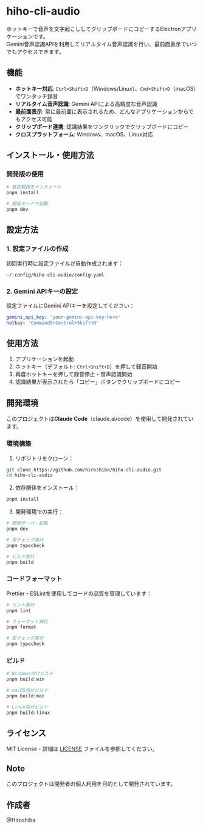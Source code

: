 # hiho-cli-audio

ホットキーで音声を文字起こししてクリップボードにコピーするElectronアプリケーションです。  
Gemini音声認識APIを利用してリアルタイム音声認識を行い、最前面表示でいつでもアクセスできます。

## 機能

- **ホットキー対応**: `Ctrl+Shift+D`（Windows/Linux）、`Cmd+Shift+D`（macOS）でワンタッチ録音
- **リアルタイム音声認識**: Gemini APIによる高精度な音声認識
- **最前面表示**: 常に最前面に表示されるため、どんなアプリケーションからでもアクセス可能
- **クリップボード連携**: 認識結果をワンクリックでクリップボードにコピー
- **クロスプラットフォーム**: Windows、macOS、Linux対応

## インストール・使用方法

<!-- リリース版の使用（将来追加予定）
### リリース版の使用（推奨）

1. [Releases](https://github.com/Hiroshiba/hiho-cli-audio/releases)から最新版をダウンロード
2. ダウンロードしたアプリケーションを起動
3. 設定画面でGemini APIキーを設定
-->

### 開発版の使用

```bash
# 依存関係をインストール
pnpm install

# 開発モードで起動
pnpm dev
```

## 設定方法

### 1. 設定ファイルの作成

初回実行時に設定ファイルが自動作成されます：

`~/.config/hiho-cli-audio/config.yaml`

### 2. Gemini APIキーの設定

設定ファイルにGemini APIキーを設定してください：

```yaml
gemini_api_key: 'your-gemini-api-key-here'
hotkey: 'CommandOrControl+Shift+D'
```

## 使用方法

1. アプリケーションを起動
2. ホットキー（デフォルト: `Ctrl+Shift+D`）を押して録音開始
3. 再度ホットキーを押して録音停止・音声認識開始
4. 認識結果が表示されたら「コピー」ボタンでクリップボードにコピー

## 開発環境

このプロジェクトは**Claude Code**（claude.ai/code）を使用して開発されています。

### 環境構築

1. リポジトリをクローン：

```bash
git clone https://github.com/hiroshiba/hiho-cli-audio.git
cd hiho-cli-audio
```

2. 依存関係をインストール：

```bash
pnpm install
```

3. 開発環境での実行：

```bash
# 開発サーバー起動
pnpm dev

# 型チェック実行
pnpm typecheck

# ビルド実行
pnpm build
```

### コードフォーマット

Prettier・ESLintを使用してコードの品質を管理しています：

```bash
# リント実行
pnpm lint

# フォーマット実行
pnpm format

# 型チェック実行
pnpm typecheck
```

### ビルド

```bash
# Windows向けビルド
pnpm build:win

# macOS向けビルド
pnpm build:mac

# Linux向けビルド
pnpm build:linux
```

## ライセンス

MIT License - 詳細は [LICENSE](LICENSE) ファイルを参照してください。

## Note

このプロジェクトは開発者の個人利用を目的として開発されています。

## 作成者

@Hiroshiba
